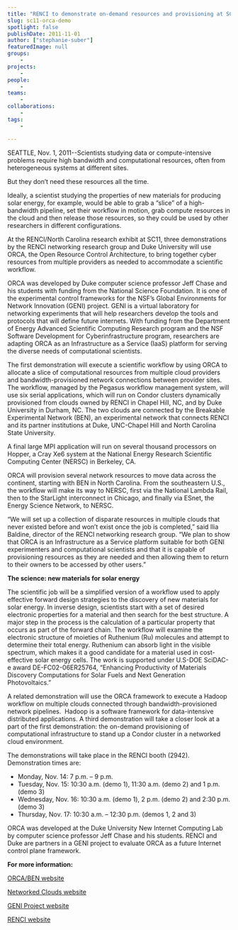 ```yaml
---
title: "RENCI to demonstrate on-demand resources and provisioning at SC11"
slug: sc11-orca-demo
spotlight: false
publishDate: 2011-11-01
author: ["stephanie-suber"]
featuredImage: null
groups:
    - 
projects:
    - 
people:
    - 
teams: 
    - 
collaborations:
    - 
tags:
    - 

---
```


<!-- tags: 
["BEN","Duke University","ESnet","GENI","NERSC","NLR","ORCA","SC11"]
-->

SEATTLE, Nov. 1, 2011--Scientists studying data or compute-intensive problems require high bandwidth and computational resources, often from heterogeneous systems at different sites.

But they don’t need these resources all the time.

Ideally, a scientist studying the properties of new materials for producing solar energy, for example, would be able to grab a “slice” of a high-bandwidth pipeline, set their workflow in motion, grab compute resources in the cloud and then release those resources, so they could be used by other researchers in different configurations.<!--more-->

At the RENCI/North Carolina research exhibit at SC11, three demonstrations by the RENCI networking research group and Duke University will use ORCA, the Open Resource Control Architecture, to bring together cyber resources from multiple providers as needed to accommodate a scientific workflow.

ORCA was developed by Duke computer science professor Jeff Chase and his students with funding from the National Science Foundation. It is one of the experimental control frameworks for the NSF’s Global Environments for Network Innovation (GENI) project. GENI is a virtual laboratory for networking experiments that will help researchers develop the tools and protocols that will define future internets. With funding from the Department of Energy Advanced Scientific Computing Research program and the NSF Software Development for Cyberinfrastructure program, researchers are adapting ORCA as an Infrastructure as a Service (IaaS) platform for serving the diverse needs of computational scientists.

The first demonstration will execute a scientific workflow by using ORCA to allocate a slice of computational resources from multiple cloud providers and bandwidth-provisioned network connections between provider sites. The workflow, managed by the Pegasus workflow management system, will use six serial applications, which will run on Condor clusters dynamically provisioned from clouds owned by RENCI in Chapel Hill, NC, and by Duke University in Durham, NC. The two clouds are connected by the Breakable Experimental Network (BEN), an experimental network that connects RENCI and its partner institutions at Duke, UNC-Chapel Hill and North Carolina State University.

A final large MPI application will run on several thousand processors on Hopper, a Cray Xe6 system at the National Energy Research Scientific Computing Center (NERSC) in Berkeley, CA.

ORCA will provision several network resources to move data across the continent, starting with BEN in North Carolina. From the southeastern U.S., the workflow will make its way to NERSC, first via the National Lambda Rail, then to the StarLight interconnect in Chicago, and finally via ESnet, the Energy Science Network, to NERSC.

“We will set up a collection of disparate resources in multiple clouds that never existed before and won’t exist once the job is completed,” said Ilia Baldine, director of the RENCI networking research group. “We plan to show that ORCA is an Infrastructure as a Service platform suitable for both GENI experimenters and computational scientists and that it is capable of provisioning resources as they are needed and then allowing them to return to their owners to be accessed by other users.”

<strong>The science: new materials for solar energy</strong>

The scientific job will be a simplified version of a workflow used to apply effective forward design strategies to the discovery of new materials for solar energy. In inverse design, scientists start with a set of desired electronic properties for a material and then search for the best structure. A major step in the process is the calculation of a particular property that occurs as part of the forward chain. The workflow will examine the electronic structure of moieties of Ruthenium (Ru) molecules and attempt to determine their total energy. Ruthenium can absorb light in the visible spectrum, which makes it a good candidate for a material used in cost-effective solar energy cells. The work is supported under U.S-DOE SciDAC-e award DE-FC02-06ER25764, “Enhancing Productivity of Materials Discovery Computations for Solar Fuels and Next Generation Photovoltaics.”

A related demonstration will use the ORCA framework to execute a Hadoop workflow on multiple clouds connected through bandwidth-provisioned network pipelines.  Hadoop is a software framework for data-intensive distributed applications. A third demonstration will take a closer look at a part of the first demonstration: the on-demand provisioning of computational infrastructure to stand up a Condor cluster in a networked cloud environment.

The demonstrations will take place in the RENCI booth (2942).  Demonstration times are:
<ul>
	<li>Monday, Nov. 14: 7 p.m. – 9 p.m.</li>
	<li>Tuesday, Nov. 15: 10:30 a.m. (demo 1), 11:30 a.m. (demo 2) and 1 p.m. (demo 3)</li>
	<li>Wednesday, Nov. 16: 10:30 a.m. (demo 1), 2 p.m. (demo 2) and 2:30 p.m. (demo 3)</li>
	<li>Thursday, Nov. 17: 10:30 a.m. – 12:30 p.m. (demos 1, 2 and 3)</li>
</ul>
ORCA was developed at the Duke University New Internet Computing Lab by computer science professor Jeff Chase and his students. RENCI and Duke are partners in a GENI project to evaluate ORCA as a future Internet control plane framework.

<strong>For more information:</strong>

<a href="https://ben.renci.org/index.php?Itemid=84">ORCA/BEN website</a>

<a href="http://www.networkedclouds.net">Networked Clouds website</a>

<a href="http://www.geni.net/">GENI Project website</a>

<a href="https://www.renci.org">RENCI website</a>
